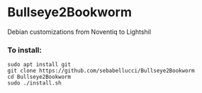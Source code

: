 # Bullseye2Bookworm
Debian customizations from Noventiq to Lightshil
 
### To install:

```
sudo apt install git
git clone https://github.com/sebabellucci/Bullseye2Bookworm
cd Bullseye2Bookworm
sudo ./install.sh

